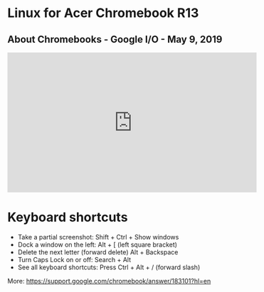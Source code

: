 # Linux for Acer Chromebook R13

## About Chromebooks - Google I/O - May 9, 2019

<iframe width="560" height="315" src="https://www.youtube.com/embed/pRlh8LX4kQI" frameborder="0" allow="accelerometer; autoplay; encrypted-media; gyroscope; picture-in-picture" allowfullscreen></iframe>

# Keyboard shortcuts

- Take a partial screenshot: Shift + Ctrl + Show windows
- Dock a window on the left: Alt + [ (left square bracket)
- Delete the next letter (forward delete)	Alt + Backspace
- Turn Caps Lock on or off: Search + Alt
- See all keyboard shortcuts: Press Ctrl + Alt + / (forward slash)

More: https://support.google.com/chromebook/answer/183101?hl=en
